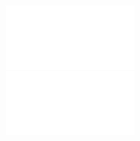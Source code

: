 ﻿![guia\_sobre\_bash.pdf](../../../IMAGES/guia_sobre_bash.pdf)
![guia\_sobre\_bash.pdf](../../../IMAGES/guia_sobre_bash.pdf)
